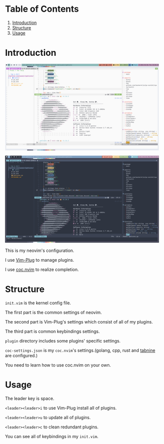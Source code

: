 # Table of Contents

1. [Introduction](#introduction)
2. [Structure](#structure)
3. [Usage](#usage)

<a id="introduction"></a>

# Introduction

![nvim-light](../../Pictures/shot/light-nvim.png)

![nvim-nord](../../Pictures/shot/nord-nvim.png)

This is my neovim's configuration.

I use [Vim-Plug](https://github.com/junegunn/vim-plug) to manage plugins.

I use [coc.nvim](https://github.com/neoclide/coc.nvim) to realize completion.

<a id="structure"></a>

# Structure

`init.vim` is the kernel config file.

The first part is the common settings of neovim.

The second part is Vim-Plug's settings which consist of all of my plugins.

The third part is common keybindings settings.

`plugin` directory includes some plugins' specific settings.

`coc-settings.json` is my `coc.nvim`'s settings.(golang, cpp, rust and [tabnine](https://github.com/codota/tabnine-vim) are configured.)

You need to learn how to use coc.nvim on your own.

<a id="usage"></a>

# Usage

The leader key is space.

`<leader><leader>i` to use Vim-Plug install all of plugins.

`<leader><leader>u` to update all of plugins.

`<leader><leader>c` to clean redundant plugins.

You can see all of keybindings in my `init.vim`.
